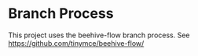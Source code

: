 # Branch Process

This project uses the beehive-flow branch process. See https://github.com/tinymce/beehive-flow/